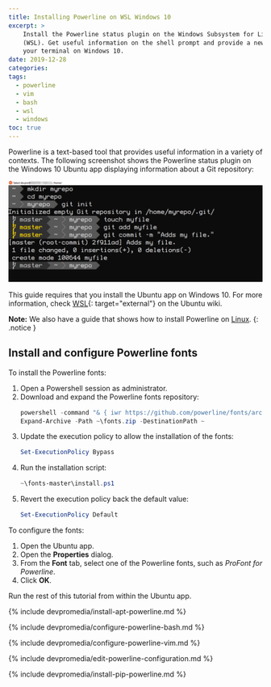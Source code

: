 ```yaml
---
title: Installing Powerline on WSL Windows 10
excerpt: >
    Install the Powerline status plugin on the Windows Subsystem for Linux
    (WSL). Get useful information on the shell prompt and provide a new look to
    your terminal on Windows 10.
date: 2019-12-28
categories:
tags:
  - powerline
  - vim
  - bash
  - wsl
  - windows
toc: true
---
```


Powerline is a text-based tool that provides useful information in a variety of
contexts. The following screenshot shows the Powerline status plugin on the
Windows 10 Ubuntu app displaying information about a Git repository:

![Powerline demo][demo]


This guide requires that you install the Ubuntu app on Windows 10. For more
information, check [WSL][0]{: target="external"} on
the Ubuntu wiki.

**Note:** We also have a guide that shows how to install Powerline on
[Linux][1].
{: .notice }

## Install and configure Powerline fonts

To install the Powerline fonts:

1. Open a Powershell session as administrator.
1. Download and expand the Powerline fonts repository:
   ```powershell
   powershell -command "& { iwr https://github.com/powerline/fonts/archive/master.zip -OutFile ~\fonts.zip }"
   Expand-Archive -Path ~\fonts.zip -DestinationPath ~
   ```
1. Update the execution policy to allow the installation of the fonts:
   ```powershell
   Set-ExecutionPolicy Bypass
   ```
1. Run the installation script:
   ```powershell
   ~\fonts-master\install.ps1
   ```
1. Revert the execution policy back the default value:
   ```powershell
   Set-ExecutionPolicy Default
   ```

To configure the fonts:

1. Open the Ubuntu app.
1. Open the **Properties** dialog.
1. From the **Font** tab, select one of the Powerline fonts, such as _ProFont
   for Powerline_.
1. Click **OK**.

Run the rest of this tutorial from within the Ubuntu app.

{% include devpromedia/install-apt-powerline.md %}

{% include devpromedia/configure-powerline-bash.md %}

{% include devpromedia/configure-powerline-vim.md %}

{% include devpromedia/edit-powerline-configuration.md %}

{% include devpromedia/install-pip-powerline.md %}


[demo]: /assets/images/powerline-wsl.png
[0]: https://wiki.ubuntu.com/WSL
[1]: /install-powerline-ubuntu/
